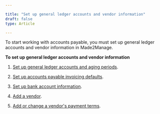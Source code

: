 ```yaml
---  

title: "Set up general ledger accounts and vendor information"  
draft: false 
type: Article

---
```


To start working with accounts payable, you must set up general ledger accounts and vendor information in Made2Manage.

**To set up general ledger accounts and vendor information**

1.  [Set up general ledger accounts and aging periods](Set-up-general-ledger-accounts-and-vendor-information.md#to-set-up-general-ledger-accounts-and-vendor-information). 

2.  [Set up accounts payable invoicing defaults](Set-up-accounts-payable-invoicing-defaults.md).

3.  [Set up bank account information](Set-up-bank-EFT-account-information.md).

4.  [Add a vendor](Adding-a-vendor.md).

5.  [Add or change a vendor's payment terms](Add-or-change-a-vendor-s-payment-terms.md).
